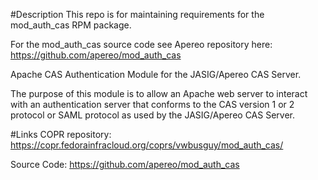 #Description
This repo is for maintaining requirements for the mod_auth_cas RPM package.

For the mod_auth_cas source code see Apereo repository here: https://github.com/apereo/mod_auth_cas

Apache CAS Authentication Module for the JASIG/Apereo CAS Server.

The purpose of this module is to allow an Apache web server to interact
with an authentication server that conforms to the CAS version 1 or 2
protocol or SAML protocol as used by the JASIG/Apereo CAS Server.

#Links
COPR repository: https://copr.fedorainfracloud.org/coprs/vwbusguy/mod_auth_cas/

Source Code: https://github.com/apereo/mod_auth_cas
